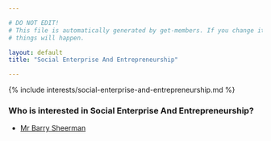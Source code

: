 ```yaml
---

# DO NOT EDIT!
# This file is automatically generated by get-members. If you change it, bad
# things will happen.

layout: default
title: "Social Enterprise And Entrepreneurship"

---
```


{% include interests/social-enterprise-and-entrepreneurship.md %}

### Who is interested in Social Enterprise And Entrepreneurship?


* [Mr Barry Sheerman](../members/mr-barry-sheerman.html)
